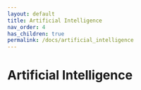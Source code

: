 ```yaml
---
layout: default
title: Artificial Intelligence
nav_order: 4
has_children: true
permalink: /docs/artificial_intelligence
---
```


# Artificial Intelligence


